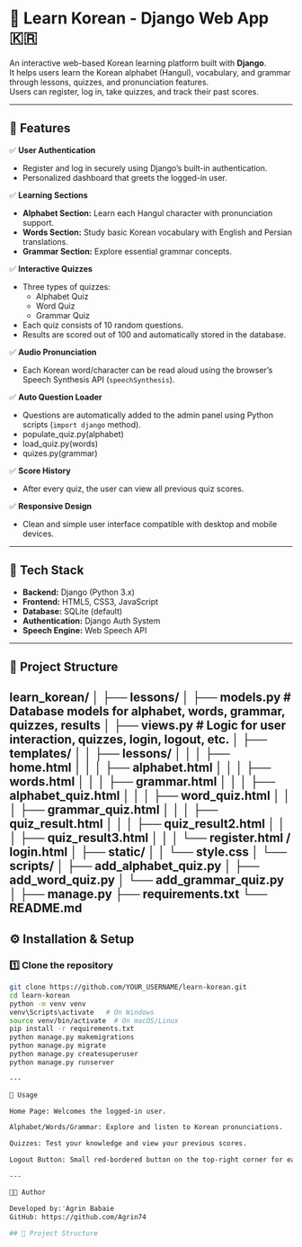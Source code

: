 # 🏫 Learn Korean - Django Web App 🇰🇷

An interactive web-based Korean learning platform built with **Django**.  
It helps users learn the Korean alphabet (Hangul), vocabulary, and grammar through lessons, quizzes, and pronunciation features.  
Users can register, log in, take quizzes, and track their past scores.

---

## 🌟 Features

✅ **User Authentication**
- Register and log in securely using Django’s built-in authentication.
- Personalized dashboard that greets the logged-in user.

✅ **Learning Sections**
- **Alphabet Section:** Learn each Hangul character with pronunciation support.
- **Words Section:** Study basic Korean vocabulary with English and Persian translations.
- **Grammar Section:** Explore essential grammar concepts.

✅ **Interactive Quizzes**
- Three types of quizzes:
  - Alphabet Quiz  
  - Word Quiz  
  - Grammar Quiz  
- Each quiz consists of 10 random questions.
- Results are scored out of 100 and automatically stored in the database.

✅ **Audio Pronunciation**
- Each Korean word/character can be read aloud using the browser’s Speech Synthesis API (`speechSynthesis`).

✅ **Auto Question Loader**
- Questions are automatically added to the admin panel using Python scripts (`import django` method).
- populate_quiz.py(alphabet)
- load_quiz.py(words)
- quizes.py(grammar)

✅ **Score History**
- After every quiz, the user can view all previous quiz scores.

✅ **Responsive Design**
- Clean and simple user interface compatible with desktop and mobile devices.

---

## 🧩 Tech Stack

- **Backend:** Django (Python 3.x)
- **Frontend:** HTML5, CSS3, JavaScript
- **Database:** SQLite (default)
- **Authentication:** Django Auth System
- **Speech Engine:** Web Speech API

---
## 📂 Project Structure
learn_korean/
│
├── lessons/
│ ├── models.py # Database models for alphabet, words, grammar, quizzes, results
│ ├── views.py # Logic for user interaction, quizzes, login, logout, etc.
│ ├── templates/
│ │ ├── lessons/
│ │ │ ├── home.html
│ │ │ ├── alphabet.html
│ │ │ ├── words.html
│ │ │ ├── grammar.html
│ │ │ ├── alphabet_quiz.html
│ │ │ ├── word_quiz.html
│ │ │ ├── grammar_quiz.html
│ │ │ ├── quiz_result.html
│ │ │ ├── quiz_result2.html
│ │ │ ├── quiz_result3.html
│ │ │ └── register.html / login.html
│ ├── static/
│ │ └── style.css
│ └── scripts/
│ ├── add_alphabet_quiz.py
│ ├── add_word_quiz.py
│ └── add_grammar_quiz.py
│
├── manage.py
├── requirements.txt
└── README.md
---

## ⚙️ Installation & Setup

### 1️⃣ Clone the repository
```bash
git clone https://github.com/YOUR_USERNAME/learn-korean.git
cd learn-korean
python -m venv venv
venv\Scripts\activate   # On Windows
source venv/bin/activate  # On macOS/Linux
pip install -r requirements.txt
python manage.py makemigrations
python manage.py migrate
python manage.py createsuperuser
python manage.py runserver

---

🧠 Usage

Home Page: Welcomes the logged-in user.

Alphabet/Words/Grammar: Explore and listen to Korean pronunciations.

Quizzes: Test your knowledge and view your previous scores.

Logout Button: Small red-bordered button on the top-right corner for easy logout.

---

👨‍💻 Author

Developed by: َAgrin Babaie
GitHub: https://github.com/Agrin74

## 📂 Project Structure

